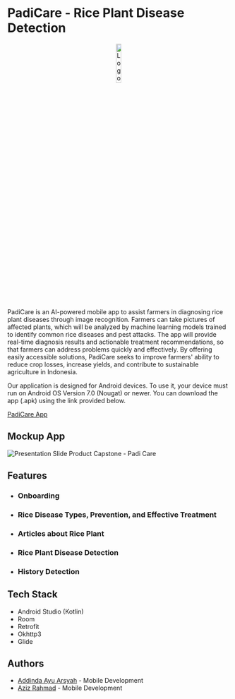 # PadiCare - Rice Plant Disease Detection
<p align="center" width="100%">
  <img width="15%" src="https://github.com/user-attachments/assets/0d343be6-bbfa-4cc7-861b-b57e16e6d283" alt="Logo PadiCare (Fixx)">
</p>
PadiCare is an AI-powered mobile app to assist farmers in diagnosing rice plant diseases through image recognition. Farmers can take pictures of affected plants, which will be analyzed by machine learning models trained to identify common rice diseases and pest attacks. The app will provide real-time diagnosis results and actionable treatment recommendations, so that farmers can address problems quickly and effectively. By offering easily accessible solutions, PadiCare seeks to improve farmers' ability to reduce crop losses, increase yields, and contribute to sustainable agriculture in Indonesia.

Our application is designed for Android devices. To use it, your device must run on Android OS Version 7.0 (Nougat) or newer. You can download the app (.apk) using the link provided below.

[PadiCare App](https://drive.google.com/drive/folders/19QebCHVF2NMtDcbRbaypA8hE61ljkqyr?usp=sharing) 

## Mockup App
  ![Presentation Slide Product Capstone - Padi Care](https://github.com/user-attachments/assets/4903b882-34cf-4226-9bd0-c07fceeb2dc6)

## Features
- ### Onboarding
- ### Rice Disease Types, Prevention, and Effective Treatment
- ### Articles about Rice Plant
- ### Rice Plant Disease Detection
- ### History Detection

## Tech Stack

- Android Studio (Kotlin)
- Room 
- Retrofit
- Okhttp3
- Glide
  
## Authors

- [Addinda Ayu Arsyah](https://www.linkedin.com/in/addinda-ayu-arsyah) - Mobile Development
- [Aziz Rahmad](https://www.linkedin.com/in/azizrahmad/) - Mobile Development
